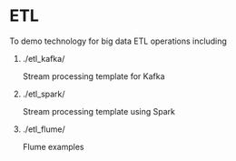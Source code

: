 



# ETL

To demo technology for big data ETL operations including


1. ./etl_kafka/

   Stream processing template for Kafka 

1. ./etl_spark/

   Stream processing template using Spark

1. ./etl_flume/

   Flume examples
